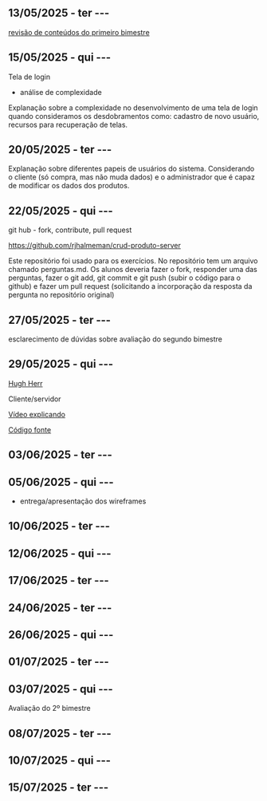 ## 13/05/2025 - ter	---
[revisão de conteúdos do primeiro bimestre](https://github.com/rjhalmeman/dw1/blob/main/02_bimestre/Revis%C3%A3o%20dos%20conte%C3%BAdos%20do%20primeiro%20bimestre%202025.pdf)


## 15/05/2025 - qui	---

Tela de login
 - análise de complexidade

Explanação sobre a complexidade no desenvolvimento de uma tela de login quando consideramos os desdobramentos como: cadastro de novo usuário, recursos para recuperação de telas.

## 20/05/2025 - ter	---

Explanação sobre diferentes papeis de usuários do sistema. Considerando o cliente (só compra, mas não muda dados) e o administrador que é capaz de modificar os dados dos produtos.

## 22/05/2025 - qui	---

git hub - fork, contribute, pull request

https://github.com/rjhalmeman/crud-produto-server

Este repositório foi usado para os exercícios. No repositório tem um arquivo chamado perguntas.md. Os alunos deveria fazer o fork, 
responder uma das perguntas, fazer o git add, git commit e git push (subir o código para o github) e fazer um pull request (solicitando a incorporação da resposta da pergunta no 
repositório original)


## 27/05/2025 - ter	---
esclarecimento de dúvidas sobre avaliação do segundo bimestre

## 29/05/2025 - qui	---

[Hugh Herr](https://www.youtube.com/watch?v=CDsNZJTWw0w&t=485s)

Cliente/servidor

[Vídeo explicando](https://www.youtube.com/watch?v=YIHbLopthgg)

[Código fonte](https://github.com/rjhalmeman/dw1/tree/main/02_bimestre/2025-05-29%20-%20clienteServerSimples)


## 03/06/2025 - ter	---

## 05/06/2025 - qui	---
- entrega/apresentação dos wireframes

## 10/06/2025 - ter	---

## 12/06/2025 - qui	---

## 17/06/2025 - ter	---

## 24/06/2025 - ter	---

## 26/06/2025 - qui	---

## 01/07/2025 - ter	---

## 03/07/2025 - qui	---
Avaliação do 2º bimestre

## 08/07/2025 - ter	---

## 10/07/2025 - qui	---

## 15/07/2025 - ter	---

